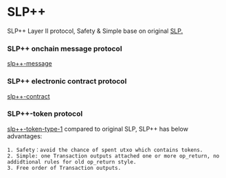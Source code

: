 # SLP++
SLP++ Layer II protocol, Safety & Simple base on original  [SLP.](https://github.com/simpleledger/slp-specifications)  


### SLP++ onchain message protocol
[slp++-message](./slppp-message.md)

### SLP++ electronic contract protocol
[slp++-contract](./slppp-contract.md)

### SLP++-token protocol
[slp++-token-type-1](./slppp-token-type-1.md) compared to original SLP, SLP++ has below advantages:
```
1. Safety：avoid the chance of spent utxo which contains tokens.
2. Simple: one Transaction outputs attached one or more op_return, no addidtional rules for old op_return style.
3. Free order of Transaction outputs.
```

